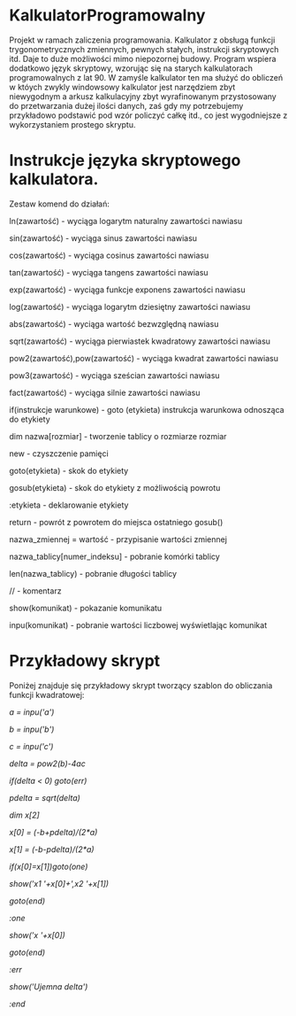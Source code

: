 # KalkulatorProgramowalny
Projekt w ramach zaliczenia programowania. Kalkulator z obsługą funkcji trygonometrycznych zmiennych, pewnych stałych, instrukcji skryptowych itd. Daje to duże możliwości mimo niepozornej budowy. 
Program wspiera dodatkowo język skryptowy, wzorując się na starych kalkulatorach programowalnych z lat 90. W zamyśle kalkulator ten ma służyć do obliczeń w któych zwykly windowsowy
kalkulator jest narzędziem zbyt niewygodnym a arkusz kalkulacyjny zbyt wyrafinowanym przystosowany do przetwarzania dużej ilości danych, zaś gdy my potrzebujemy przykładowo 
podstawić pod wzór policzyć całkę itd., co jest wygodniejsze z wykorzystaniem prostego skryptu.

# Instrukcje języka skryptowego kalkulatora.

Zestaw komend do działań:

ln(zawartość) - wyciąga logarytm naturalny zawartości nawiasu

sin(zawartość) - wyciąga sinus zawartości nawiasu

cos(zawartość) - wyciąga cosinus zawartości nawiasu

tan(zawartość) - wyciąga tangens zawartości nawiasu

exp(zawartość) - wyciąga funkcje exponens zawartości nawiasu

log(zawartość) - wyciąga logarytm dziesiętny zawartości nawiasu

abs(zawartość) - wyciąga wartość bezwzględną nawiasu


sqrt(zawartość) - wyciąga pierwiastek kwadratowy zawartości nawiasu

pow2(zawartość),pow(zawartość) - wyciąga kwadrat zawartości nawiasu

pow3(zawartość) - wyciąga sześcian zawartości nawiasu

fact(zawartość) - wyciąga silnie zawartości nawiasu


if(instrukcje warunkowe) - goto (etykieta) instrukcja warunkowa odnosząca do etykiety

dim nazwa[rozmiar] - tworzenie tablicy o rozmiarze rozmiar

new - czyszczenie pamięci

goto(etykieta) - skok do etykiety

gosub(etykieta) - skok do etykiety z możliwością powrotu

:etykieta - deklarowanie etykiety

return - powrót z powrotem do miejsca ostatniego gosub()


nazwa_zmiennej = wartość - przypisanie wartości zmiennej


nazwa_tablicy[numer_indeksu] - pobranie komórki tablicy

len(nazwa_tablicy) - pobranie długości tablicy


// - komentarz

show(komunikat) - pokazanie komunikatu

inpu(komunikat) - pobranie wartości liczbowej wyświetlając komunikat

# Przykładowy skrypt

Poniżej znajduje się przykładowy skrypt tworzący szablon do obliczania funkcji kwadratowej:

<i>
a = inpu('a')

b = inpu('b')

c = inpu('c')

delta = pow2(b)-4*a*c

if(delta < 0) goto(err)

pdelta = sqrt(delta)

dim x[2]

x[0] = (-b+pdelta)/(2*a)

x[1] = (-b-pdelta)/(2*a)

if(x[0]=x[1])goto(one)

show('x1 '+x[0]+',x2 '+x[1])

goto(end)

:one

show('x '+x[0])

goto(end)

:err

show('Ujemna delta')

:end

</i>
